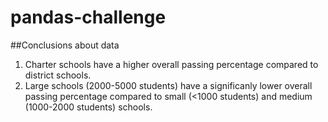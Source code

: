 # pandas-challenge

##Conclusions about data
1. Charter schools have a higher overall passing percentage compared to district schools.
2. Large schools (2000-5000 students) have a significanly lower overall passing percentage compared to small (<1000 students) and medium (1000-2000 students) schools.